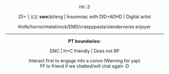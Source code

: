 <div align="center">
    Hii :3
<p>25+ | 🇸🇪 <b>swe</b>/pl/eng | Insomniac with DID+ADHD | Digital artist<p>Knife/horror/metal/rock/EMD/creepypasta/slenderverse enjoyer</p>

 <hr><b>PT boundaries:</b>
  <p>DNC | H+C friendly | Does not RP
  <p>Interact first to engage into a convo (Warning for yap)<br>FF to friend if we chatted/will chat again :D
</div>
